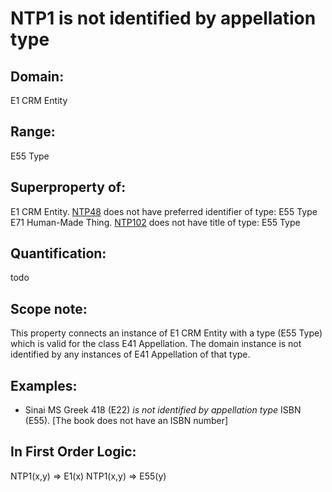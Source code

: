 # NTP1 is not identified by appellation type

## Domain: 

E1 CRM Entity

## Range: 

E55 Type

## Superproperty of: 

E1 CRM Entity. [NTP48](#ntp48) does not have preferred identifier of type: E55 Type
E71 Human-Made Thing. [NTP102](#ntp102) does not have title of type: E55 Type

## Quantification: 

todo

## Scope note: 

This property connects an instance of E1 CRM Entity with a type (E55 Type) which is valid for the class E41 Appellation. The domain instance is not identified by any instances of E41 Appellation of that type.

## Examples: 

* Sinai MS Greek 418 (E22) _is not identified by appellation type_ ISBN (E55). [The book does not have an ISBN number]

## In First Order Logic: 

NTP1(x,y) ⇒ E1(x)
NTP1(x,y) ⇒ E55(y)

